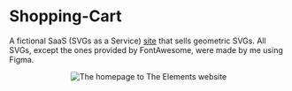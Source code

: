 # Shopping-Cart

A fictional SaaS (SVGs as a Service) [site](https://anordinaryusername.github.io/Shopping-Cart/#/) that sells geometric SVGs. All SVGs, except the ones provided by FontAwesome, were made by me using Figma.

<div align="center">
        <img alt="The homepage to The Elements website" src="https://i.imgur.com/TDwcuPO_d.webp?maxwidth=1520&fidelity=grand">
</div>
